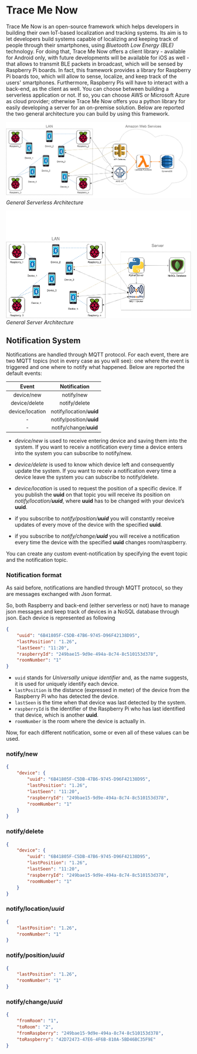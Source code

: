 # Trace Me Now

Trace Me Now is an open-source framework which helps developers in building their own IoT-based localization and tracking systems. Its aim is to let developers build systems capable of localizing and keeping track of people through their smartphones, using *Bluetooth Low Energy (BLE)* technology. For doing that, Trace Me Now offers a client library -  available for Android only, with future developments will be available for iOS as well - that allows to transmit BLE packets in broadcast, which will be sensed by Raspberry Pi boards. In fact, this framework provides a library for Raspberry Pi boards too, which will allow to sense, localize, and keep track of the users' smartphones. Furthermore, Raspberry Pis will have to interact with a back-end, as the client as well. You can choose between building a serverless application or not. If so, you can choose AWS or Microsoft Azure as cloud provider; otherwise Trace Me Now offers you a python library for easily developing a server for an on-premise solution. Below are reported the two general architecture you can build by using this framework.

![General Serverless Architecture](docs/img/architecture.png "Evolution of Cloud Computing")  
*General Serverless Architecture*

![General Server Architecture](docs/img/architecture-server.png "Evolution of Cloud Computing")  
*General Server Architecture*

## Notification System

Notifications are handled through MQTT protocol. For each event, there are two MQTT topics (not in every case as you will see): one where the event is triggered and one where to notify what happened. Below are reported the default events:

| Event           	| Notification         	|
|:-:	|:-:	|
| device/new      	| notify/new           	|
| device/delete   	| notify/delete        	|
| device/location 	| notify/location/**uuid** 	|
| -               	| notify/position/**uuid** 	|
| -               	| notify/change/**uuid**   	|

- *device/new* is used to receive entering device and saving them into the system. If you want to receiv a notification every time a device enters into the system you can subscribe to notify/new.
- *device/delete* is used to know which device left and consequently update the system. If you want to receiv a notification every time a device leave the system you can subscribe to notify/delete.
- *device/location* is used to request the position of a specific device. If you publish the **uuid** on that topic you will receive its position on *notify/location/**uuid***, where **uuid** has to be changed with your device’s **uuid**.

- if you subscribe to *notify/position/**uuid*** you will constantly receive updates of every move of the device with the specified **uuid**.

- if you subscribe to *notify/change/**uuid*** you will receive a notification every time the device with the specified **uuid** changes room/raspberry.

You can create any custom event-notification by specifying the event topic and the notification topic.

### Notification format

As said before, notifications are handled through MQTT protocol, so they are messages exchanged with Json format.

So, both Raspberry and back-end (either serverless or not) have to manage json messages and keep track of devices in a NoSQL database through json. Each device is represented as following

```json
{
    "uuid": "6B41805F-C5DB-47B6-9745-D96F42138D95",
    "lastPosition": "1.26",
    "lastSeen": "11:20",
    "raspberryId": "249bae15-9d9e-494a-8c74-8c510153d378",
    "roomNumber": "1"
}
```

- `uuid` stands for *Universally unique identifier* and, as the name suggests, it is used for uniquely identify each device.
- `lastPosition` is the distance (expressed in meter) of the device from the Raspberry Pi who has detected the device.
- `lastSeen` is the time when that device was last detected by the system.
- `raspberryId` is the identifier of the Raspberry Pi who has last identified that device, which is another **uuid**.
- `roomNumber` is the room where the device is actually in.

Now, for each different notification, some or even all of these values can be used.

### notify/new

```json
{ 
    "device": {
        "uuid": "6B41805F-C5DB-47B6-9745-D96F42138D95",
        "lastPosition": "1.26",
        "lastSeen": "11:20",
        "raspberryId": "249bae15-9d9e-494a-8c74-8c510153d378",
        "roomNumber": "1"
    }
}
```

### notify/delete

```json
{ 
    "device": {
        "uuid": "6B41805F-C5DB-47B6-9745-D96F42138D95",
        "lastPosition": "1.26",
        "lastSeen": "11:20",
        "raspberryId": "249bae15-9d9e-494a-8c74-8c510153d378",
        "roomNumber": "1"
    }
}
```

### notify/location/*uuid*

```json
{
    "lastPosition": "1.26",
    "roomNumber": "1"
}
```

### notify/position/*uuid*

```json
{
    "lastPosition": "1.26",
    "roomNumber": "1"
}
```

### notify/change/*uuid*

```json
{
    "fromRoom": "1",
    "toRoom": "2",
    "fromRaspberry": "249bae15-9d9e-494a-8c74-8c510153d378",
    "toRaspberry": "42D72473-47E6-4F6B-810A-5BD46BC35F9E"
}
```
